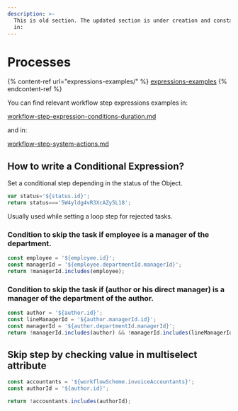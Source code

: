 ```yaml
---
description: >-
  This is old section. The updated section is under creation and constant update
  in:
---
```


# Processes

{% content-ref url="expressions-examples/" %}
[expressions-examples](expressions-examples/)
{% endcontent-ref %}

You can find relevant workflow step expressions examples in:

[workflow-step-expression-conditions-duration.md](expressions-examples/workflow-step-expression-conditions-duration.md "mention")

and in:

[workflow-step-system-actions.md](expressions-examples/workflow-step-system-actions.md "mention")

## How to write a Conditional Expression?

Set a conditional step depending in the status of the Object.&#x20;

```javascript
var status='${status.id}';
return status==='5W4yldg4vR3XcAZy5L18';
```

Usually used while setting a loop step for rejected tasks.

### Condition to skip the task if employee is a manager of the department.

```javascript
const employee = '${employee.id}';
const managerId = '${employee.departmentId.managerId}';
return !managerId.includes(employee);
```

### Condition to skip the task if (author or his direct manager) is a manager of the department of the author.

```javascript
const author = '${author.id}';
const lineManagerId = '${author.managerId.id}';
const managerId = '${author.departmentId.managerId}';
return !managerId.includes(author) && !managerId.includes(lineManagerId);
```

## Skip step by checking value in multiselect attribute

```javascript
const accountants = '${workflowScheme.invoiceAccountants}';
const authorId = '${author.id}';

return !accountants.includes(authorId);

```

